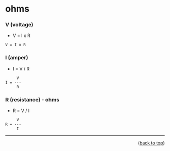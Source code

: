 <a name="topage"></a>

# ohms  

### V (voltage) 
* V = I x R

```
V = I x R 
```

### I (amper)

* I = V / R
```
     V
I = ---
     R
```

### R (resistance) - ohms

* R = V / I
```
     V
R = ---
     I
```

----

<p align="right">(<a href="#topage">back to top</a>)</p>
<br/>
<br/>
